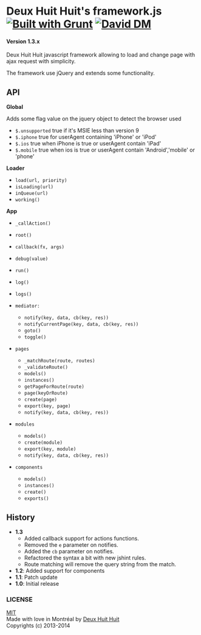 # Deux Huit Huit's framework.js [![Built with Grunt](https://cdn.gruntjs.com/builtwith.png)](http://gruntjs.com/) [![David DM](https://david-dm.org/DeuxHuitHuit/framework.js/dev-status.svg?style=flat)](https://david-dm.org/DeuxHuitHuit/framework.js#info=devDependencies)

#### Version 1.3.x

Deux Huit Huit javascript framework allowing to load and change page with ajax request with simplicity.

The framework use jQuery and extends some functionality.

## API

**Global**

Adds some flag value on the jquery object to detect the browser used

* `$.unsupported` true if it's MSIE less than version 9
* `$.iphone` true for userAgent containing 'iPhone' or 'iPod'
* `$.ios` true when iPhone is true or userAgent contain 'iPad'
* `$.mobile` true when ios is true or userAgent contain 'Android','mobile' or 'phone'

**Loader**

* `load(url, priority)`
* `isLoading(url)`
* `inQueue(url)`
* `working()`
	
	
**App**

* `_callAction()`
* `root()`
* `callback(fx, args)`
* `debug(value)`
* `run()`
* `log()`
* `logs()`
* `mediator:`

	* `notify(key, data, cb(key, res))`
	* `notifyCurrentPage(key, data, cb(key, res))`
	* `goto()`
	* `toggle()`
	
* `pages`

	* `_matchRoute(route, routes)`
	* `_validateRoute()`
	* `models()`
	* `instances()`
	* `getPageForRoute(route)`
	* `page(keyOrRoute)`
	* `create(page)`
	* `export(key, page)`
	* `notify(key, data, cb(key, res))`
	
* `modules`

	* `models()`
	* `create(module)`
	* `export(key, module)`
	* `notify(key, data, cb(key, res))`
	
* `components`

	* `models()`
	* `instances()`
	* `create()`
	* `exports()`
		
		
## History

* **1.3**
	* Added callback support for actions functions.
	* Removed the `e` parameter on notifies.
	* Added the `cb` parameter on notifies.
	* Refactored the syntax a bit with new jshint rules.
	* Route matching will remove the query string from the match.
* **1.2**: Added support for components
* **1.1**: Patch update
* **1.0**: Initial release

### LICENSE

[MIT](http://deuxhuithuit.mit-license.org)    
Made with love in Montréal by [Deux Huit Huit](https://deuxhuithuit.com)    
Copyrights (c) 2013-2014
